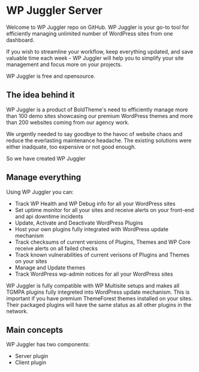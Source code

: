 # WP Juggler Server #

Welcome to WP Juggler repo on GitHub. 
WP Juggler is your go-to tool for efficiently managing unlimited number of WordPress sites from one dashboard. 

If you wish to streamline your workflow, keep everything updated, and save valuable time each week - WP Juggler will help you to simplify your site management and focus more on your projects. 

WP Juggler is free and opensource.

## The idea behind it ##

WP Juggler is a product of BoldTheme's need to efficiently manage more than 100 demo sites showcasing our premium WordPress themes and more than 200 websites coming from our agency work.

We urgently needed to say goodbye to the havoc of website chaos and reduce the everlasting maintenance headache. The existing solutions were either inadquate, too expensive or not good enough. 

So we have created WP Juggler

## Manage everything ##

Using WP Juggler you can:

- Track WP Health and WP Debug info for all your WordPress sites
- Set uptime monitor for all your sites and receive alerts on your front-end and api downtime incidents
- Update, Activate and Deactivate WordPress Plugins
- Host your own plugins fully integrated with WordPress update mechanism
- Track checksums of current versions of Plugins, Themes and WP Core receive alerts on all failed checks
- Track known vulnerabilities of current verisons of Plugins and Themes on your sites
- Manage and Update themes
- Track WordPress wp-admin notices for all your WordPress sites

WP Juggler is fully compatible with WP Multisite setups and makes all TGMPA plugins fully integreted into WordPress update mechanism. This is important if you have premium ThemeForest themes installed on your sites. Their packaged plugins will have the same status as all other plugins in the network.

## Main concepts ##

WP Juggler has two components:

- Server plugin
- Client plugin